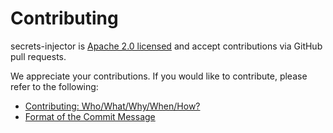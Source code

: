 # Contributing

secrets-injector is [Apache 2.0 licensed](LICENSE) and accept contributions via
GitHub pull requests.  

We appreciate your contributions. If you would like to contribute, please refer to the following:  

- [Contributing: Who/What/Why/When/How?](docs/contributing/overview.md) 
- [Format of the Commit Message ](docs/contributing/commit-message-format.md) 
